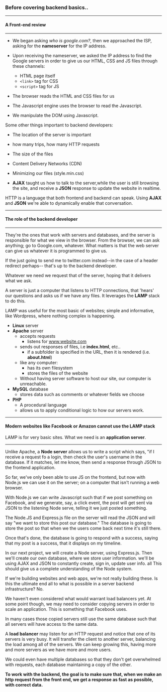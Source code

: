 ### Before covering backend basics..

---

#### A Front-end review

---

- We began asking _who is google.com?_, then we approached the ISP, asking for the **nameserver**
  for the IP address.
- Upon receiving the nameserver, we asked the IP address to find the Google servers in order to give us our HTML, CSS and JS files through these channels:
  - HTML page itself
  - `<link>` tag for CSS
  - `<script>` tag for JS
- The browser reads the HTML and CSS files for us

- The Javascript engine uses the browser to read the Javascript.

- We manipulate the DOM using Javascript.

Some other things important to backend developers:

- The location of the server is important

- how many trips, how many HTTP requests

- The size of the files

- Content Delivery Networks (CDN)

- Minimizing our files (style.min.css)

- **AJAX** taught us how to talk to the server,while the user
  is still browsing the site, and receive a **JSON** response
  to update the website in realtime.

HTTP is a language that both frontend and backend can speak.
Using **AJAX** and **JSON** we're able to dynamically enable that
conversation.

---

#### The role of the backend developer

---

They're the ones that work with servers and databases, and the server is
responsible for what we view in the browser. From the browser, we can ask anything; go to
Google.com, whatever. What matters is that the web server can give us whatever it is programmed
to give us.

If the just going to send me to twitter.com instead--in the case of a header redirect perhaps--
that's up to the backend developer.

Whatever we need we request that of the server, hoping that it delivers what we ask.

A server is just a computer that listens to HTTP connections, that 'hears' our questions and asks us
if we have any files.  It leverages the **LAMP** stack to do this.

LAMP was useful for the most basic of websites; simple and informative, like Wordpress, where nothing
complex is happening.

- **Linux** server
- **Apache** server
  - accepts requests
    - listens for www.website.com
  - sends out responses of files, i.e **index.html**, etc..
    - if a subfolder is specified in the URL, then it is rendered (i.e. **about.html**)
  - like any computer:
    - has its own filesystem
    - stores the files of the website
  - Without having server software to host our site, our computer is unreachable.
- **MySQL** database
  - stores data such as comments or whatever fields we choose
- **PHP**
  - A procedural language
  - allows us to apply conditional logic to how our servers work.

---

#### Modern websites like Facebook or Amazon cannot use the LAMP stack

LAMP is for very basic sites. What we need is an **application server**.

---

Unlike Apache, a **Node server** allows us to write a script which says, "if
I receive a request fo a login, then check the user's username in the database. If it matches, let me know, then send a response through JSON to the frontend application.

So far, we've only been able to use JS on the frontend, but now with Node.js we can use it on the server;
on a computer that isn't running a web browser.

With Node.js we can write Javascript such that if we post something on Facebook, and we generate, say, a click event, the post will get sent via JSON to the listening Node serve, telling it we just posted something.

The Node.JS and Express.js file on the server will read the JSON and will say "we want to store this post our database." The database is going to store the post so that when we the users come back next time it's still there.

Once that's done, the database is going to respond with a success, saying that my post is a success, that it displays on my timeline.

In our next project, we will create a Node server, using Express.js. Then we'll create our own database, where we store user information. we'll be using AJAX and JSON to constantly create, sign in, update user info. all This should give us a complete understanding of the Node system.

If we're building websites and web apps, we're not really building these. Is this the ultimate end all
to what is possible in a server backend infrastructure? No.

We haven't even considered what would warrant load balancers yet.
At some point though, we may need to consider copying servers in order to scale an application. This is something that Facebook uses. 

In many cases those copied servers still use the same database such that all servers will have access to
the same data.

A **load balancer** may listen for an HTTP request and notice that one of its servers is very busy. It will
transfer the client to another server, balancing the load among all of the servers. We can keep growing this, having more and more servers as we have more and more users.

We could even have multiple databases so that they don't get overwhelmed with requests, each database maintaining a copy of the other.

**To work with the backend, the goal is to make sure that, when we make an http request from the front end,
we get a response as fast as possible, with correct data.**
